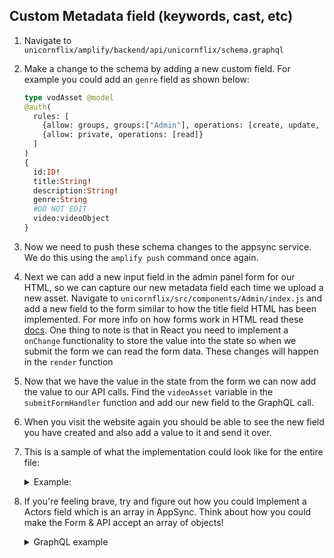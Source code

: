 ## Custom Metadata field (keywords, cast, etc)
1. Navigate to `unicornflix/amplify/backend/api/unicornflix/schema.graphql`
1. Make a change to the schema by adding a new custom field. For example you could add an `genre` field as shown below:
    
    ```graphql
    type vodAsset @model
    @auth(
      rules: [
        {allow: groups, groups:["Admin"], operations: [create, update, delete, read]},
        {allow: private, operations: [read]}
      ]
    )
    {
      id:ID!
      title:String!
      description:String!
      genre:String
      #DO NOT EDIT
      video:videoObject
    } 
    ```
1. Now we need to push these schema changes to the appsync service. We do this using the `amplify push` command once again.
1. Next we can add a new input field in the admin panel form for our HTML, so we can capture our new metadata field each time we upload a new asset. Navigate to `unicornflix/src/components/Admin/index.js` and add a new field to the form similar to how the title field HTML has been implemented. For more info on how forms work in HTML read these [docs](https://developer.mozilla.org/en-US/docs/Web/HTML/Element/form). One thing to note is that in React you need to implement a `onChange` functionality to store the value into the state so when we submit the form we can read the form data. These changes will happen in the `render` function
1. Now that we have the value in the state from the form we can now add the value to our API calls. Find the `videoAsset` variable in the `submitFormHandler` function and add our new field to the GraphQL call.
1. When you visit the website again you should be able to see the new field you have created and also add a value to it and send it over.
1. This is a sample of what the implementation could look like for the entire file:
    <details>
      <summary>Example:</summary>

      ```javascript
      /* eslint-disable import/order */
      /* eslint-disable no-underscore-dangle */
      import React from 'react';
      import './index.css';
      import uuidv4 from 'uuid/v4';
      import FilePicker from '../FilePicker';
      import PopoverProgress from '../PopoverProgress';
      // Insert Location 2
      import { withAuthenticator } from 'aws-amplify-react';
      // Insert Location 4
      import Amplify, {
        Auth, API, graphqlOperation, Storage,
      } from 'aws-amplify';
      import awsvideoconfig from '../../aws-video-exports';
      import { createVodAsset, createVideoObject } from '../../graphql/mutations';

      class Admin extends React.Component {
        constructor(props) {
          super(props);
          this.state = {
            titleVal: '', descVal: '', groups: [], progress: 0, genreVal: ''
          };
          this.submitFormHandler = this.submitFormHandler.bind(this);
          this.handleChange = this.handleChange.bind(this);
          this.createAdminPanel = this.createAdminPanel.bind(this);
        }

        componentDidMount() {
          // Insert Location 5
          const region = Amplify._config.aws_project_region;
          Auth.currentSession()
            .then((data) => {
              const groups = data.idToken.payload['cognito:groups'];
              if (groups) {
                this.setState({ groups: data.idToken.payload['cognito:groups'] });
              }
            });
          
          Storage.configure({
            AWSS3: {
              bucket: awsvideoconfig.awsInputVideo,
              region,
            },
          });
      
        }

        myCallback = (dataFromChild) => {
          this.setState({
            file: dataFromChild,
            fileName: dataFromChild.name,
          });
        }

        handleChange(event) {
          const { value } = event.target;
          const { name } = event.target;
          this.setState({
            [name]: value,
          });
        }

        handledescChange(event) {
          this.setState({ descVal: event.target.value });
        }


        submitFormHandler(event) {
          event.preventDefault();
          // Insert Location 6
          const uuid = uuidv4();
          const adminPanel = this;
          const videoObject = {
            input: {
              id: uuid,
            },
          };
          
          API.graphql(graphqlOperation(createVideoObject, videoObject)).then((response, error) => {
            if (error === undefined) {
              const {
                titleVal, descVal, file, fileName, genreVal,
              } = this.state;
              const fileExtension = fileName.toLowerCase().split('.');
              const videoAsset = {
                input: {
                  title: titleVal,
                  description: descVal,
                  vodAssetVideoId: uuid,
                  genre: genreVal,
                },
              };
              API.graphql(graphqlOperation(createVodAsset, videoAsset));
              Storage.put(`${uuid}.${fileExtension[fileExtension.length - 1]}`, file, {
                progressCallback(progress) {
                  const { loaded, total } = progress;
                  console.log(`Uploaded: ${progress.loaded}/${progress.total}`);
                  adminPanel.setState({
                    progress: (loaded / total) * 100,
                  });
                },
                contentType: 'video/*',
              })
                .then(() => console.log(`Successfully Uploaded: ${uuid}`))
                .catch((err) => console.log(`Error: ${err}`));
            }
          });
              
        }

        createAdminPanel() {
          const {
            groups,
            titleVal,
            descVal,
            genreVal,
            progress,
          } = this.state;
          if (groups.includes('Admin')) {
            return (
              <div>
                <header>
                  <h1 className="pageName">Admin Panel</h1>
                  <form onSubmit={this.submitFormHandler}>
                    <div>
                      <input type="text" value={titleVal} name="titleVal" placeholder="Title" onChange={this.handleChange} />
                      <input type="text" value={genreVal} name="genreVal" placeholder="Genre" onChange={this.handleChange} />
                      <br />
                      <textarea className="desTextA" rows="4" cols="50" value={descVal} name="descVal" placeholder="Description" onChange={this.handleChange} />
                      <br />
                      <FilePicker callbackFromParent={this.myCallback} />
                      <label htmlFor="submitButton" className="submitLabel">
                        Create Asset
                        <input type="submit" className="submitButton" id="submitButton" value="Create Asset" />
                      </label>
                      <PopoverProgress progress={progress} />
                    </div>
                  </form>
                </header>
              </div>
            );
          }
          return (
            <div>
              Not Authenticated
            </div>
          );
        }

        render() {
          return (
            <div className="adminHeader">
              {this.createAdminPanel()}
            </div>
          );
        }
      }
      // Insert Location 3
      export default withAuthenticator(Admin, true);
      ```
    </details>

1. If you're feeling brave, try and figure out how you could implement a Actors field which is an array in AppSync. Think about how you could make the Form & API accept an array of objects!
    <details>
      <summary>GraphQL example</summary>

      ```graphql
      type vodAsset @model
      @auth(
        rules: [
          {allow: groups, groups:["Admin"], operations: [create, update, delete, read]},
          {allow: private, operations: [read]}
        ]
      )
      {
        id:ID!
        title:String!
        description:String!
        genre:String
        actors:[String]
        #DO NOT EDIT
        video:videoObject
      }
      ```
    </details>